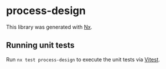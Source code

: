 # process-design

This library was generated with [Nx](https://nx.dev).

## Running unit tests

Run `nx test process-design` to execute the unit tests via [Vitest](https://vitest.dev/).
